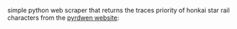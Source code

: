 simple python web scraper that returns the traces priority of honkai star rail characters from the [pyrdwen website](https://www.prydwen.gg/star-rail/characters/):
